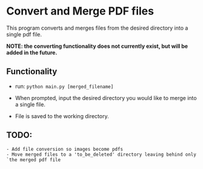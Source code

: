 # Convert and Merge PDF files

This program converts and merges files from the desired directory into a single pdf file.

**NOTE: the converting functionality does not currently exist, but will be added in the future.**

## Functionality

- run: `python main.py [merged_filename]`

- When prompted, input the desired directory you would like to merge into a single file.

- File is saved to the working directory.

## TODO:
    - Add file conversion so images become pdfs
    - Move merged files to a 'to_be_deleted' directory leaving behind only `the merged pdf file